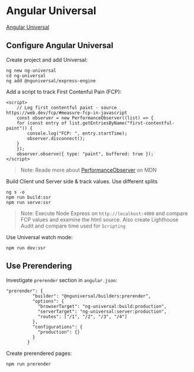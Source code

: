# Angular Universal

[Angular Universal](https://angular.io/guide/universal)

## Configure Angular Universal

Create project and add Universal:

```
ng new ng-universal
cd ng-universal
ng add @nguniversal/express-engine
```

Add a script to track First Contenful Pain (FCP):

```
<script>
    // Log first contentful paint - source https://web.dev/fcp/#measure-fcp-in-javascript
    const observer = new PerformanceObserver((list) => {
    for (const entry of list.getEntriesByName("first-contentful-paint")) {
        console.log("FCP: ", entry.startTime);
        observer.disconnect();
    }
    });
    observer.observe({ type: "paint", buffered: true });
</script>
```

> Note: Reade more about [PerformanceObserver](https://developer.mozilla.org/en-US/docs/Web/API/PerformanceObserver) on MDN

Build Client und Server side & track values. Use different splits

```
ng s -o
npm run build:ssr
npm run serve:ssr
```

> Note: Execute Node Express on `http://localhost:4000` and compare FCP values and examine the html source. Also create Lighthouse Audit and compare time used for `Scripting`

Use Universal watch mode:

```
npm run dev:ssr
```

## Use Prerendering

Investigate `prerender` section in `angular.json`:

```
"prerender": {
          "builder": "@nguniversal/builders:prerender",
          "options": {
            "browserTarget": "ng-universal:build:production",
            "serverTarget": "ng-universal:server:production",
            "routes": ["/1", "/2", "/3", "/4"]
          },
          "configurations": {
            "production": {}
          }
        }
```

Create prerendered pages:

```
npm run prerender
```
